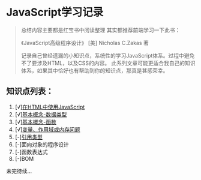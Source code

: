 # JavaScript学习记录

> 总结内容主要都是红宝书中阅读整理
> 其实都推荐前端学习一下此书：
>
>《JavaScript高级程序设计》 [美] Nicholas C.Zakas 著
>
> 记录自己曾经遗漏的小知识点，系统性的学习JavaScript体系。过程中避免不了要涉及HTML，以及CSS的内容。
此系列文章可能更适合我自己的知识体系，如果其中恰好也有帮助到你的知识点，那真是甚感荣幸。

## 知识点列表：

1. [√][在HTML中使用JavaScript](./article/001-use-javascript-in-html.md)
2. [√][基本概念-数据类型](./article/002-basic-data-type.md)
3. [√][基本概念-函数](./article/003-basic-function.md)
4. [√][变量、作用域或内存问题](./article/004-variables-scope.md)
5. [-][引用类型](./article/005-reference-data-types.md)
6. [-]面向对象的程序设计
7. [-]函数表达式
8. [-]BOM


未完待续...
